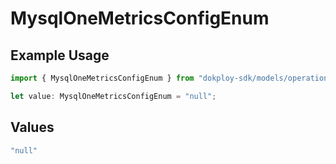 # MysqlOneMetricsConfigEnum

## Example Usage

```typescript
import { MysqlOneMetricsConfigEnum } from "dokploy-sdk/models/operations";

let value: MysqlOneMetricsConfigEnum = "null";
```

## Values

```typescript
"null"
```